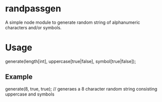 # randpassgen

A simple node module to generate random string of alphanumeric characters and/or symbols. 

# Usage

  generate(length[int], uppercase[true|false], symbol[true|false]);

## Example

  generate(8, true, true); // generaes a 8 character random string consisting uppercase and symbols
